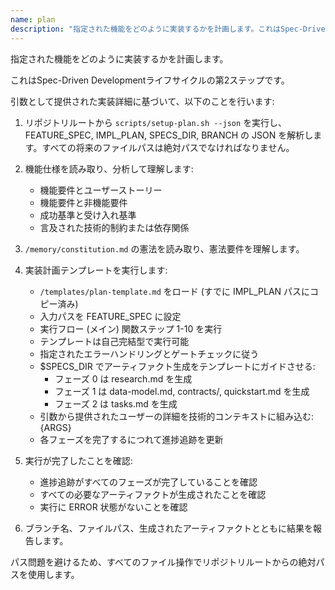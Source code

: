 ```yaml
---
name: plan
description: "指定された機能をどのように実装するかを計画します。これはSpec-Driven Developmentライフサイクルの第2ステップです。"
---
```


指定された機能をどのように実装するかを計画します。

これはSpec-Driven Developmentライフサイクルの第2ステップです。

引数として提供された実装詳細に基づいて、以下のことを行います:

1. リポジトリルートから `scripts/setup-plan.sh --json` を実行し、FEATURE_SPEC, IMPL_PLAN, SPECS_DIR, BRANCH の JSON を解析します。すべての将来のファイルパスは絶対パスでなければなりません。
2. 機能仕様を読み取り、分析して理解します:
   - 機能要件とユーザーストーリー
   - 機能要件と非機能要件
   - 成功基準と受け入れ基準
   - 言及された技術的制約または依存関係

3. `/memory/constitution.md` の憲法を読み取り、憲法要件を理解します。

4. 実装計画テンプレートを実行します:
   - `/templates/plan-template.md` をロード (すでに IMPL_PLAN パスにコピー済み)
   - 入力パスを FEATURE_SPEC に設定
   - 実行フロー (メイン) 関数ステップ 1-10 を実行
   - テンプレートは自己完結型で実行可能
   - 指定されたエラーハンドリングとゲートチェックに従う
   - $SPECS_DIR でアーティファクト生成をテンプレートにガイドさせる:
     * フェーズ 0 は research.md を生成
     * フェーズ 1 は data-model.md, contracts/, quickstart.md を生成
     * フェーズ 2 は tasks.md を生成
   - 引数から提供されたユーザーの詳細を技術的コンテキストに組み込む: {ARGS}
   - 各フェーズを完了するにつれて進捗追跡を更新

5. 実行が完了したことを確認:
   - 進捗追跡がすべてのフェーズが完了していることを確認
   - すべての必要なアーティファクトが生成されたことを確認
   - 実行に ERROR 状態がないことを確認

6. ブランチ名、ファイルパス、生成されたアーティファクトとともに結果を報告します。

パス問題を避けるため、すべてのファイル操作でリポジトリルートからの絶対パスを使用します。

